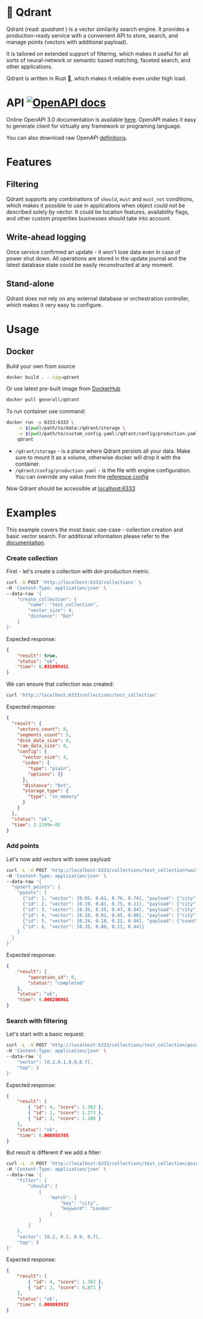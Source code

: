 # :black_square_button: Qdrant

Qdrant (read: _quadrant_ ) is a vector similarity search engine.
It provides a production-ready service with a convenient API to store, search, and manage points (vectors with additional payload).

It is tailored on extended support of filtering, which makes it useful for all sorts of neural-network or semantic based matching, faceted search, and other applications. 

Qdrant is written in Rust :crab:, which makes it reliable even under high load.

# API [![OpenAPI docs](https://img.shields.io/badge/docs-OpenAP3.0-success)](https://qdrant.github.io/qdrant/redoc/index.html)

Online OpenAPI 3.0 documentation is available [here](https://qdrant.github.io/qdrant/redoc/index.html).
OpenAPI makes it easy to generate client for virtually any framework or programing language.

You can also download raw OpenAPI [definitions](openapi/openapi.yaml).

# Features

## Filtering

Qdrant supports any combinations of `should`, `must` and `must_not` conditions,
which makes it possible to use in applications when object could not be described solely by vector.
It could be location features, availability flags, and other custom properties businesses should take into account.

## Write-ahead logging

Once service confirmed an update - it won't lose data even in case of power shut down. 
All operations are stored in the update journal and the latest database state could be easily reconstructed at any moment.

## Stand-alone

Qdrant does not rely on any external database or orchestration controller, which makes it very easy to configure.

# Usage

## Docker

Build your own from source

```bash
docker build . --tag=qdrant
```

Or use latest pre-built image from [DockerHub](https://hub.docker.com/r/generall/qdrant)

```bash
docker pull generall/qdrant
```

To run container use command:

```bash
docker run -p 6333:6333 \
    -v $(pwd)/path/to/data:/qdrant/storage \
    -v $(pwd)/path/to/custom_config.yaml:/qdrant/config/production.yaml \
    qdrant
```

* `/qdrant/storage` - is a place where Qdrant persists all your data. 
Make sure to mount it as a volume, otherwise docker will drop it with the container. 
* `/qdrant/config/production.yaml` - is the file with engine configuration. You can override any value from the [reference config](config/config.yaml) 

Now Qdrant should be accessible at [localhost:6333](http://localhost:6333/)

# Examples

This example covers the most basic use-case - collection creation and basic vector search.
For additional information please refer to the [documentation](https://qdrant.github.io/qdrant/redoc/index.html).

### Create collection
First - let's create a collection with dot-production metric.
```bash
curl -X POST 'http://localhost:6333/collections' \
-H 'Content-Type: application/json' \
--data-raw '{
    "create_collection": {
        "name": "test_collection",
        "vector_size": 4,
        "distance": "Dot"
    }
}'
```

Expected response:
```json
{
    "result": true,
    "status": "ok",
    "time": 0.031095451
}
```


We can ensure that collection was created:
```bash
curl 'http://localhost:6333/collections/test_collection'
```

Expected response:

```json
{
  "result": {
    "vectors_count": 0,
    "segments_count": 5,
    "disk_data_size": 0,
    "ram_data_size": 0,
    "config": {
      "vector_size": 4,
      "index": {
        "type": "plain",
        "options": {}
      },
      "distance": "Dot",
      "storage_type": {
        "type": "in_memory"
      }
    }
  },
  "status": "ok",
  "time": 2.1199e-05
}
```


### Add points
Let's now add vectors with some payload:

```bash
curl -L -X POST 'http://localhost:6333/collections/test_collection?wait=true' \
-H 'Content-Type: application/json' \
--data-raw '{
  "upsert_points": {
    "points": [
      {"id": 1, "vector": [0.05, 0.61, 0.76, 0.74], "payload": {"city": {"type": "keyword", "value": "Berlin"}}},
      {"id": 2, "vector": [0.19, 0.81, 0.75, 0.11], "payload": {"city": {"type": "keyword", "value": ["Berlin", "London"] }}},
      {"id": 3, "vector": [0.36, 0.55, 0.47, 0.94], "payload": {"city": {"type": "keyword", "value": ["Berlin", "Moscow"] }}},
      {"id": 4, "vector": [0.18, 0.01, 0.85, 0.80], "payload": {"city": {"type": "keyword", "value": ["London", "Moscow"]}}},
      {"id": 5, "vector": [0.24, 0.18, 0.22, 0.44], "payload": {"count": {"type": "integer", "value": [0]}}},
      {"id": 6, "vector": [0.35, 0.08, 0.11, 0.44]}
    ]
  }
}'
```

Expected response:
```json
{
    "result": {
        "operation_id": 0,
        "status": "completed"
    },
    "status": "ok",
    "time": 0.000206061
}
```

### Search with filtering

Let's start with a basic request:

```bash
curl -L -X POST 'http://localhost:6333/collections/test_collection/points/search' \
-H 'Content-Type: application/json' \
--data-raw '{
    "vector": [0.2,0.1,0.9,0.7],
    "top": 3
}'
```

Expected response:

```json
{
    "result": [
        { "id": 4, "score": 1.362 },
        { "id": 1, "score": 1.273 },
        { "id": 3, "score": 1.208 }
    ],
    "status": "ok",
    "time": 0.000055785
}
```

But result is different if we add a filter:

```bash
curl -L -X POST 'http://localhost:6333/collections/test_collection/points/search' \
-H 'Content-Type: application/json' \
--data-raw '{
    "filter": {
        "should": [
            {
                "match": {
                    "key": "city",
                    "keyword": "London"
                }
            }
        ]
    },
    "vector": [0.2, 0.1, 0.9, 0.7],
    "top": 3
}'
```

Expected response:
```json
{
    "result": [
        { "id": 4, "score": 1.362 },
        { "id": 2, "score": 0.871 }
    ],
    "status": "ok",
    "time": 0.000093972
}
```